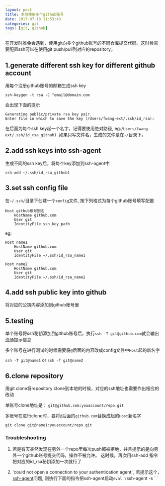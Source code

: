 ```yaml
---
layout: post
title: 本地使用多个github账号
date: 2017-07-18 11:53:43
categories: git
tags: [git, github]
---
```


在开发时难免会遇到，使用git向多个github账号的不同仓库提交代码。这时候需要配置ssh可以在使用git push/pull到对应的repository。

## 1.generate different ssh key for different github account

用每个注册github账号的邮箱生成ssh key

`ssh-keygen -t rsa -C "email@domain.com`

会出现下面的提示

```
Generating public/private rsa key pair.
Enter file in which to save the key (/Users/fwang-ext/.ssh/id_rsa):
```

在后面为每个ssh key起一个名字，记得要使用绝对路径, eg:`/Users/fwang-ext/.ssh/id_rsa_github1`. 如果只写文件名，生成的文件是在`~/`目录下。

## 2.add ssh keys into ssh-agent

生成不同的ssh key后，将每个key添加到ssh-agent中

`ssh-add ~/.ssh/id_rsa_github1`

## 3.set ssh config file

在`~/.ssh/`目录下创建一个`config`文件, 按下列格式为每个github账号填写配置

```
Host github账号别名
    HostName github.com
    User git
    IdentityFile ssh_key_path
```
eg:

```
Host name1
    HostName github.com
    User git
    IdentityFile ~/.ssh/id_rsa_name1

Host name2
    HostName github.com
    User git
    IdentityFile ~/.ssh/id_rsa_name2
```

## 4.add ssh public key into github

将对应的公钥内容添加到github账号里

## 5.testing
单个账号将ssh秘钥添加到github账号后，执行`ssh -T git@github.com`就会输出连通提示信息

多个账号在进行测试的时候需要将`@`后面的内容改成config文件中`Host`起的新名字

`ssh -T git@name1` or `ssh -T git@name2`

## 6.clone repository

用git clone将repository clone到本地的时候，对应的ssh地址也需要作出相应的改动

单账号clone地址是： `git@github.com:youaccount/repo.git`

多账号在进行clone时，要将`@`后面的`github.com`替换成起的`Host`新名字

`git clone git@name1:youaccount/repo.git`


### Troubleshooting
1. 若是有天突然发现在另外一个repo里每次push都被拒绝，并且提示的是向另外一个github账号提交代码，操作不被允许。
这时候，再次用ssh-add 指令把对应的id_rsa秘钥添加一次就行了

2. 'could not open a connection to your authentication agent.', 若提示这个，[ssh-agent][ssh-agent]问题, 则执行下面的指令把ssh-agent启动`eval \`ssh-agent -s \` `


[ssh-agent]: https://stackoverflow.com/questions/17846529/could-not-open-a-connection-to-your-authentication-agent

